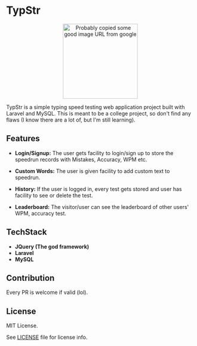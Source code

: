 # TypStr

<p align="center"><img src="https://preview.redd.it/jbcj0uqbihg41.jpg?width=1080&crop=smart&auto=webp&s=7a529d0abe43ab1f3594f59724b2d9072b6ab56b" alt="Probably copied some good image URL from google" height="200" title="Me after creating TypStr" /></p>

TypStr is a simple typing speed testing web application project built with Laravel and MySQL. This is meant to be a college project, so don't find any flaws (I know there are a lot of, but I'm still learning).

## Features

-   **Login/Signup:**
    The user gets facility to login/sign up to store the speedrun records with Mistakes, Accuracy, WPM etc.

-   **Custom Words:**
    The user is given facility to add custom text to speedrun.

-   **History:**
    If the user is logged in, every test gets stored and user has facility to see or delete the test.

-   **Leaderboard:**
    The visitor/user can see the leaderboard of other users' WPM, accuracy test.

## TechStack

-   **JQuery (The god framework)**
-   **Laravel**
-   **MySQL**

## Contribution

Every PR is welcome if valid (lol).

## License

MIT License.

See [LICENSE](LICENSE) file for license info.

